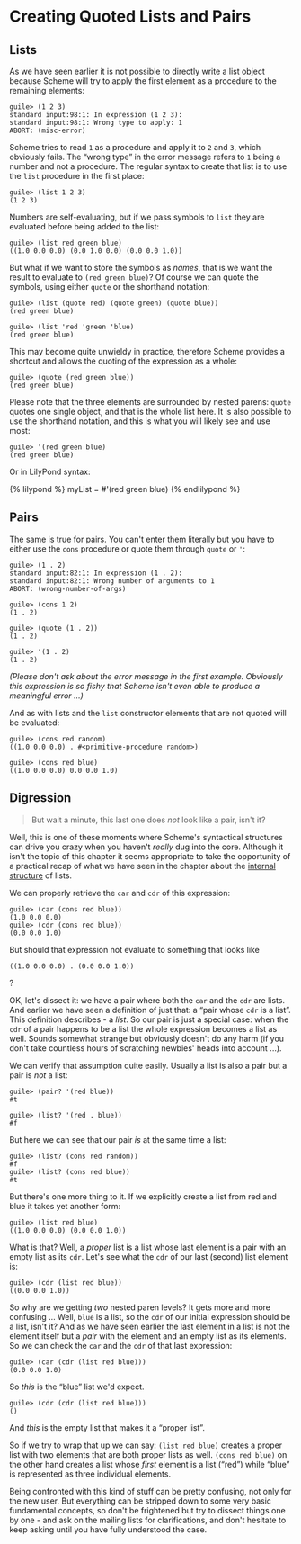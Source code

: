 # Creating Quoted Lists and Pairs

## Lists

As we have seen earlier it is not possible to directly write a list object
because Scheme will try to apply the first element as a procedure to the
remaining elements:

```
guile> (1 2 3)
standard input:98:1: In expression (1 2 3):
standard input:98:1: Wrong type to apply: 1
ABORT: (misc-error)
```

Scheme tries to read `1` as a procedure and apply it to `2` and `3`, which
obviously fails. The “wrong type” in the error message refers to `1` being a
number and not a procedure.  The regular syntax to create that list is to use
the `list` procedure in the first place:

```
guile> (list 1 2 3)
(1 2 3)
```

Numbers are self-evaluating, but if we pass symbols to `list` they are evaluated
before being added to the list:

```
guile> (list red green blue)
((1.0 0.0 0.0) (0.0 1.0 0.0) (0.0 0.0 1.0))
```

But what if we want to store the symbols as *names*, that is we want the result
to evaluate to `(red green blue)`?  Of course we can quote the symbols, using
either `quote` or the shorthand notation:

```
guile> (list (quote red) (quote green) (quote blue))
(red green blue)

guile> (list 'red 'green 'blue)
(red green blue)
```

This may become quite unwieldy in practice, therefore Scheme provides a shortcut
and allows the quoting of the expression as a whole:

```
guile> (quote (red green blue))
(red green blue)
```

Please note that the three elements are surrounded by nested parens: `quote`
quotes one single object, and that is the whole list here.  It is also possible
to use the shorthand notation, and this is what you will likely see and use
most:

```
guile> '(red green blue)
(red green blue)
```

Or in LilyPond syntax:

{% lilypond %}
myList = #'(red green blue)
{% endlilypond %}

## Pairs

The same is true for pairs.  You can't enter them literally but you have to
either use the `cons` procedure or quote them through `quote` or `'`:

```
guile> (1 . 2)
standard input:82:1: In expression (1 . 2):
standard input:82:1: Wrong number of arguments to 1
ABORT: (wrong-number-of-args)

guile> (cons 1 2)
(1 . 2)

guile> (quote (1 . 2))
(1 . 2)

guile> '(1 . 2)
(1 . 2)
```

*(Please don't ask about the error message in the first example. Obviously this
expression is so fishy that Scheme isn't even able to produce a meaningful
error ...)*

And as with lists and the `list` constructor elements that are not quoted will
be evaluated:

```
guile> (cons red random)
((1.0 0.0 0.0) . #<primitive-procedure random>)

guile> (cons red blue)
((1.0 0.0 0.0) 0.0 0.0 1.0)
```

## Digression

> But wait a minute, this last one does *not* look like a pair, isn't it?

Well, this is one of these moments where Scheme's syntactical structures can
drive you crazy when you haven't *really* dug into the core.  Although it isn't
the topic of this chapter it seems appropriate to take the opportunity of a
practical recap of what we have seen in the chapter about the [internal
structure](../data-types/lists-and-pairs/structure.html) of lists.

We can properly retrieve the `car` and `cdr` of this expression:

```
guile> (car (cons red blue))
(1.0 0.0 0.0)
guile> (cdr (cons red blue))
(0.0 0.0 1.0)
```

But should that expression not evaluate to something that looks like

```
((1.0 0.0 0.0) . (0.0 0.0 1.0))
```

?

OK, let's dissect it: we have a pair where both the `car` and the `cdr` are
lists. And earlier we have seen a definition of just that: a “pair whose `cdr`
is a list”. This definition describes - a *list*.  So our pair is just a special
case: when the `cdr` of a pair happens to be a list the whole expression becomes
a list as well.  Sounds somewhat strange but obviously doesn't do any harm (if
you don't take countless hours of scratching newbies' heads into account ...).

We can verify that assumption quite easily.  Usually a list is also a pair but a
pair is *not* a list:

```
guile> (pair? '(red blue))
#t

guile> (list? '(red . blue))
#f
```

But here we can see that our pair *is* at the same time a list:

```
guile> (list? (cons red random))
#f
guile> (list? (cons red blue))
#t
```

But there's one more thing to it. If we explicitly create a list from red and
blue it takes yet another form:

```
guile> (list red blue)
((1.0 0.0 0.0) (0.0 0.0 1.0))
```

What is that?  Well, a *proper* list is a list whose last element is a pair with
an empty list as its `cdr`.  Let's see what the `cdr` of our last (second) list element is:

```
guile> (cdr (list red blue))
((0.0 0.0 1.0))
```

So why are we getting *two* nested paren levels? It gets more and more confusing ...
Well, `blue` is a list, so the `cdr` of our initial expression should be a list,
isn't it? And as we have seen earlier the last element in a list is not the
element itself but a *pair* with the element and an empty list as its elements.
So we can check the `car` and the `cdr` of that last expression:

```
guile> (car (cdr (list red blue)))
(0.0 0.0 1.0)
```

So *this* is the “blue” list we'd expect.

```
guile> (cdr (cdr (list red blue)))
()
```

And *this* is the empty list that makes it a “proper list”.

So if we try to wrap that up we can say: `(list red blue)` creates a proper list
with two elements that are both proper lists as well. `(cons red blue)` on the
other hand creates a list whose *first* element is a list (“red”) while “blue”
is represented as three individual elements.

Being confronted with this kind of stuff can be pretty confusing, not only for
the new user.  But everything can be stripped down to some very basic
fundamental concepts, so don't be frightened but try to dissect things one by
one - and ask on the mailing lists for clarifications, and don't hesitate to
keep asking until you have fully understood the case.
